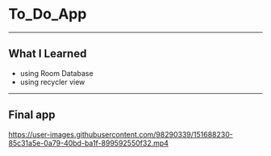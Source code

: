 # To_Do_App
___
## What I Learned
- using Room Database
- using recycler view
___
## Final app



https://user-images.githubusercontent.com/98290339/151688230-85c31a5e-0a79-40bd-ba1f-899592550f32.mp4

